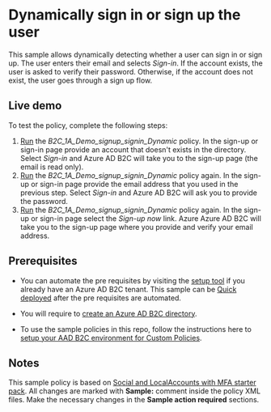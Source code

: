 # Dynamically sign in or sign up the user

This sample allows dynamically detecting whether a user can sign in or sign up. The user enters their email and selects *Sign-in*. If the account exists, the user is asked to verify their password. Otherwise, if the account does not exist, the user goes through a sign up flow.

## Live demo

To test the policy, complete the following steps:

1. [Run](https://b2clivedemo.b2clogin.com/b2clivedemo.onmicrosoft.com/B2C_1A_Demo_signup_signin_Dynamic/oauth2/v2.0/authorize?client_id=cfaf887b-a9db-4b44-ac47-5efff4e2902c&nonce=defaultNonce&redirect_uri=https%3A%2F%2Fjwt.ms&scope=openid&response_type=id_token&prompt=login) the *B2C_1A_Demo_signup_signin_Dynamic* policy. In the sign-up or sign-in page provide an account that doesn't exists in the directory. Select *Sign-in* and Azure AD B2C will take you to the sign-up page (the email is read only).
1. [Run](https://b2clivedemo.b2clogin.com/b2clivedemo.onmicrosoft.com/B2C_1A_Demo_signup_signin_Dynamic/oauth2/v2.0/authorize?client_id=cfaf887b-a9db-4b44-ac47-5efff4e2902c&nonce=defaultNonce&redirect_uri=https%3A%2F%2Fjwt.ms&scope=openid&response_type=id_token&prompt=login) the *B2C_1A_Demo_signup_signin_Dynamic* policy again. In the sign-up or sign-in page provide the email address that you used in the previous step. Select *Sign-in* and Azure AD B2C will ask you to provide the password.
1. [Run](https://b2clivedemo.b2clogin.com/b2clivedemo.onmicrosoft.com/B2C_1A_Demo_signup_signin_Dynamic/oauth2/v2.0/authorize?client_id=cfaf887b-a9db-4b44-ac47-5efff4e2902c&nonce=defaultNonce&redirect_uri=https%3A%2F%2Fjwt.ms&scope=openid&response_type=id_token&prompt=login) the *B2C_1A_Demo_signup_signin_Dynamic* policy again. In the sign-up or sign-in page select the *Sign-up now* link. Azure Azure AD B2C will take you to the sign-up page where you provide and verify your email address.

## Prerequisites

- You can automate the pre requisites by visiting the [setup tool](https://aka.ms/iefsetup) if you already have an Azure AD B2C tenant. This sample can be [Quick deployed](https://b2ciefsetupapp.azurewebsites.net/Home/Experimental?sampleFolderName=dynamic-sign-up-sign-in) after the pre requisites are automated.

- You will require to [create an Azure AD B2C directory](https://docs.microsoft.com/azure/active-directory-b2c/tutorial-create-tenant).

- To use the sample policies in this repo, follow the instructions here to [setup your AAD B2C environment for Custom Policies](https://docs.microsoft.com/azure/active-directory-b2c/active-directory-b2c-get-started-custom).

## Notes

This sample policy is based on [Social and LocalAccounts with MFA starter pack](https://github.com/Azure-Samples/active-directory-b2c-custom-policy-starterpack/tree/master/SocialAndLocalAccountsWithMfa). All changes are marked with **Sample:** comment inside the policy XML files. Make the necessary changes in the **Sample action required** sections.
